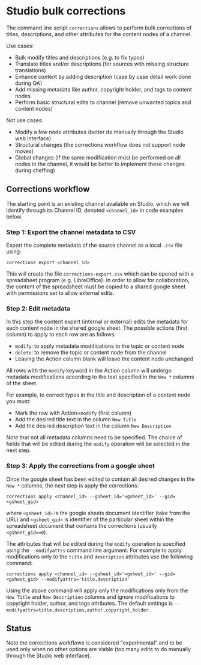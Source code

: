 Studio bulk corrections
=======================
The command line script `corrections` allows to perform bulk corrections of 
titles, descriptions, and other attributes for the content nodes of a channel.


Use cases:
  - Bulk modify titles and descriptions (e.g. to fix typos)
  - Translate titles and/or descriptions (for sources with missing structure translations)
  - Enhance content by adding description (case by case detail work done during QA)
  - Add missing metadata like author, copyright holder, and tags to content nodes
  - Perform basic structural edits to channel (remove unwanted topics and content nodes)

Not use cases:
  - Modify a few node attributes (better do manually through the Studio web interface)
  - Structural changes (the corrections workflow does not support node moves)
  - Global changes (if the same modification must be performed on all nodes in the
    channel, it would be better to implement these changes during cheffing)


Corrections workflow
--------------------
The starting point is an existing channel available on Studio, which we will
identify through its Channel ID, denoted `<channel_id>` in code examples below.

### Step 1: Export the channel metadata to CSV
Export the complete metadata of the source channel as a local `.csv` file using:

    corrections export <channel_id>

This will create the file `corrections-export.csv` which can be opened with a
spreadsheet program (e.g. LibreOffice). In order to allow for collaboration,
the content of the spreadsheet must be copied to a shared google sheet with
permissions set to allow external edits.


### Step 2: Edit metadata
In this step the content expert (internal or external) edits the metadata for
each content node in the shared google sheet.
The possible actions (first column) to apply to each row are as follows:
  - `modify`: to apply metadata modifications to the topic or content node
  - `delete`: to remove the topic or content node from the channel
  - Leaving the Action column blank will leave the content node unchanged

All rows with the `modify` keyword in the Action column will undergo metadata
modifications according to the text specified in the `New *` columns of the sheet.

For example, to correct typos in the title and description of a content node you must:
  - Mark the row with Action=`modify` (first column)
  - Add the desired title text in the column `New Title`
  - Add the desired description text in the column `New Description`

Note that not all metadata columns need to be specified. The choice of fields
that will be edited during the `modify` operation will be selected in the next step.


### Step 3: Apply the corrections from a google sheet
Once the google sheet has been edited to contain all desired changes in the
 `New *` columns, the next step is apply the corrections:

    corrections apply <channel_id> --gsheet_id='<gsheet_id>' --gid=<gsheet_gid>

where `<gsheet_id>` is the google sheets document identifier (take from the URL)
and `<gsheet_gid>` is identifier of the particular sheet within the spreadsheet
document that contains the corrections (usually `<gsheet_gid>=0`).

The attributes that will be edited during the `modify` operation is specified
using the `--modifyattrs` command line argument. For example to apply modifications
only to the `title` and `description` attributes use the following command: 

    corrections apply <channel_id> --gsheet_id='<gsheet_id>' --gid=<gsheet_gid> --modifyattrs='title,description'

Using the above command will apply only the modifications only from the
`New Title` and `New Description` columns and ignore modifications to copyright holder,
author, and tags attributes.
The default settings is `--modifyattrs=title,description,author,copyright_holder`.


Status
------
Note the corrections workflows is considered "experimental" and to be used only
when no other options are viable (too many edits to do manually through the Studio
web interface).
